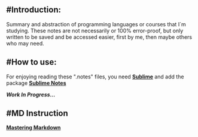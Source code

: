 #Introduction:
---------
Summary and abstraction of programming languages or courses that I`m studying. These notes are not necessarily or 100% error-proof, but only written to be saved and be accessed easier, first by me, then maybe others who may need. 


#How to use:
---------
For enjoying reading these ".notes" files, you need **[Sublime](https://www.sublimetext.com/)** and add the package **[Sublime Notes](https://packagecontrol.io/packages/Notes)** 

***Work In Progress...***


#MD Instruction
------------------
**[Mastering Markdown](https://guides.github.com/features/mastering-markdown/)**